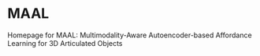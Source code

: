 # MAAL
Homepage for MAAL: Multimodality-Aware Autoencoder-based Affordance Learning for 3D Articulated Objects
